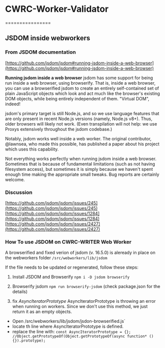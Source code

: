 # CWRC-Worker-Validator

================

## JSDOM inside webworkers

### From JSDOM documentation

[https://github.com/jsdom/jsdom#running-jsdom-inside-a-web-browser](https://github.com/jsdom/jsdom#running-jsdom-inside-a-web-browser)

**Running jsdom inside a web browser**
jsdom has some support for being run inside a web browser, using browserify. That is, inside a web browser, you can use a browserified jsdom to create an entirely self-contained set of plain JavaScript objects which look and act much like the browser's existing DOM objects, while being entirely independent of them. "Virtual DOM", indeed!

jsdom's primary target is still Node.js, and so we use language features that are only present in recent Node.js versions (namely, Node.js v8+). Thus, older browsers will likely not work. (Even transpilation will not help: we use Proxys extensively throughout the jsdom codebase.)

Notably, jsdom works well inside a web worker. The original contributor, @lawnsea, who made this possible, has published a paper about his project which uses this capability.

Not everything works perfectly when running jsdom inside a web browser. Sometimes that is because of fundamental limitations (such as not having filesystem access), but sometimes it is simply because we haven't spent enough time making the appropriate small tweaks. Bug reports are certainly welcome.

### Discussion

[https://github.com/jsdom/jsdom/issues/245](https://github.com/jsdom/jsdom/issues/245)
[https://github.com/jsdom/jsdom/issues/1284](https://github.com/jsdom/jsdom/issues/1284)
[https://github.com/jsdom/jsdom/issues/2427](https://github.com/jsdom/jsdom/issues/2427)

### How To use JSDOM on CWRC-WRITER Web Worker

A browserified and fixed verion of jsdom (v. 16.5.0) is aleready in place on the webworkers folder `/src/webworkers/lib/jsdom`

If the file needs to be updated or regenerated, follow these steps:

1. Install JSDOM and Browserify
`npm i -D jsdom browserify`

2. Browserify jsdom
`npm run browserify-jsdom` (check package.json for the details)

3. fix *AsyncIteratorPrototype*
AsyncIteratorPrototype is throwing an error when running on workers. Since we don't use this method, we just return it as an empty objects.

- Open /src/webworkers/lib/jsdom/jsdon-browserified.js`
- locate th line where AsyncIteratorPrototype is defined.
- replace the line with: `const AsyncIteratorPrototype = {}; //Object.getPrototypeOf(Object.getPrototypeOf(async function* () {}).prototype);`
